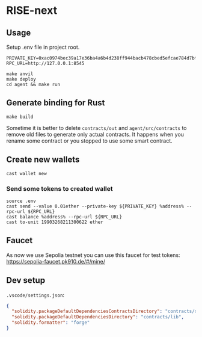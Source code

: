 # RISE-next

## Usage

Setup .env file in project root.

```
PRIVATE_KEY=0xac0974bec39a17e36ba4a6b4d238ff944bacb478cbed5efcae784d7bf4f2ff80
RPC_URL=http://127.0.0.1:8545
```

```shell
make anvil
make deploy
cd agent && make run
```

## Generate binding for Rust

```shell
make build
```

Sometime it is better to delete `contracts/out` and `agent/src/contracts` to remove old files to generate only actual contracts.
It happens when you rename some contract or you stopped to use some smart contract.

## Create new wallets

```shell
cast wallet new
```

### Send some tokens to created wallet

```shell
source .env
cast send --value 0.01ether --private-key ${PRIVATE_KEY} %address% --rpc-url ${RPC_URL}
cast balance %address% --rpc-url ${RPC_URL}
cast to-unit 19903268211300622 ether
```

## Faucet

As now we use Sepolia testnet you can use this faucet for test tokens: https://sepolia-faucet.pk910.de/#/mine/

## Dev setup

`.vscode/settings.json`:

```json
{
  "solidity.packageDefaultDependenciesContractsDirectory": "contracts/src",
  "solidity.packageDefaultDependenciesDirectory": "contracts/lib",
  "solidity.formatter": "forge"
}
```
